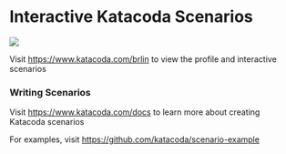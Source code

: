 # Interactive Katacoda Scenarios

[![](http://shields.katacoda.com/katacoda/brlin/count.svg)](https://www.katacoda.com/brlin "Get your profile on Katacoda.com")

Visit https://www.katacoda.com/brlin to view the profile and interactive scenarios

### Writing Scenarios
Visit https://www.katacoda.com/docs to learn more about creating Katacoda scenarios

For examples, visit https://github.com/katacoda/scenario-example
